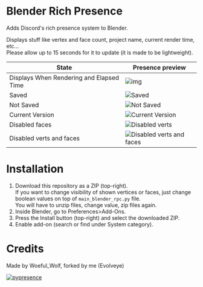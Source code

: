 # Blender Rich Presence
 Adds Discord's rich presence system to Blender.

 Displays stuff like vertex and face count, project name, current render time, etc...<br>
 Please allow up to 15 seconds for it to update (it is made to be lightweight).

| State            | Presence preview |
| -----------------| ---------------- |
| Displays When Rendering and Elapsed Time  | ![img](https://cdn.discordapp.com/attachments/315215466215899146/680526000618340457/unknown.png) |
| Saved            | ![Saved](https://cdn.discordapp.com/attachments/315215466215899146/680526029923549255/unknown.png) |
| Not Saved        | ![Not Saved](https://cdn.discordapp.com/attachments/315215466215899146/680527483480965179/unknown.png) |
| Current Version  | ![Current Version](https://cdn.discordapp.com/attachments/315215466215899146/680526087989887017/unknown.png) |
| Disabled faces   | ![Disabled verts](https://cdn.discordapp.com/attachments/315215466215899146/680527097587826714/unknown.png) |
| Disabled verts and faces  | ![Disabled verts and faces](https://cdn.discordapp.com/attachments/315215466215899146/680526857073852440/unknown.png) |



# Installation
 1. Download this repository as a ZIP (top-right).<br>
 If you want to change visibility of shown vertices or faces, just change boolean values on top of `main_blender_rpc.py` file.<br>
 You will have to unzip files, change value, zip files again.
 2. Inside Blender, go to Preferences>Add-Ons.
 3. Press the Install button (top-right) and select the downloaded ZIP.
 4. Enable add-on (search or find under System category).

# Credits
Made by Woeful_Wolf, forked by me (Evolveye)

[![pypresence](https://img.shields.io/badge/using-pypresence-00bb88.svg?style=for-the-badge&logo=discord&logoWidth=20)](https://github.com/qwertyquerty/pypresence)
